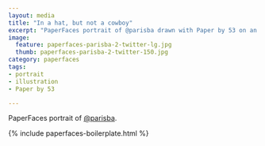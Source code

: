 ```yaml
---
layout: media
title: "In a hat, but not a cowboy"
excerpt: "PaperFaces portrait of @parisba drawn with Paper by 53 on an iPad."
image: 
  feature: paperfaces-parisba-2-twitter-lg.jpg
  thumb: paperfaces-parisba-2-twitter-150.jpg
category: paperfaces
tags: 
- portrait
- illustration
- Paper by 53

---
```


PaperFaces portrait of [@parisba](http://twitter.com/parisba).

{% include paperfaces-boilerplate.html %}